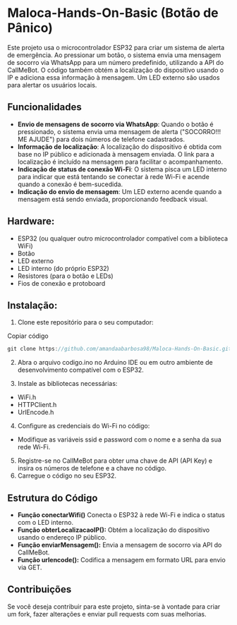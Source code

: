 # Maloca-Hands-On-Basic (Botão de Pânico)

Este projeto usa o microcontrolador ESP32 para criar um sistema de alerta de emergência. Ao pressionar um botão, o sistema envia uma mensagem de socorro via WhatsApp para um número predefinido, utilizando a API do CallMeBot. O código também obtém a localização do dispositivo usando o IP e adiciona essa informação à mensagem. Um LED externo são usados para alertar os usuários locais.


## Funcionalidades

- **Envio de mensagens de socorro via WhatsApp**: Quando o botão é pressionado, o sistema envia uma mensagem de alerta ("SOCORRO!!! ME AJUDE") para dois números de telefone cadastrados.
- **Informação de localização**: A localização do dispositivo é obtida com base no IP público e adicionada à mensagem enviada. O link para a localização é incluído na mensagem para facilitar o acompanhamento.
- **Indicação de status de conexão Wi-Fi**: O sistema pisca um LED interno para indicar que está tentando se conectar à rede Wi-Fi e acende quando a conexão é bem-sucedida.
- **Indicação do envio de mensagem**: Um LED externo acende quando a mensagem está sendo enviada, proporcionando feedback visual.

## Hardware: 
- ESP32 (ou qualquer outro microcontrolador compatível com a biblioteca WiFi)
- Botão
- LED externo
- LED interno (do próprio ESP32)
- Resistores (para o botão e LEDs)
- Fios de conexão e protoboard

## Instalação:
1. Clone este repositório para o seu computador:

Copiar código
```cpp
git clone https://github.com/amandaabarbosa98/Maloca-Hands-On-Basic.git
```

2. Abra o arquivo codigo.ino no Arduino IDE ou em outro ambiente de desenvolvimento compatível com o ESP32.

3. Instale as bibliotecas necessárias:

- WiFi.h
- HTTPClient.h
- UrlEncode.h
  
4. Configure as credenciais do Wi-Fi no código:
- Modifique as variáveis ssid e password com o nome e a senha da sua rede Wi-Fi.

5. Registre-se no CallMeBot para obter uma chave de API (API Key) e insira os números de telefone e a chave no código.
6. Carregue o código no seu ESP32.

## Estrutura do Código
- **Função conectarWifi()** Conecta o ESP32 à rede Wi-Fi e indica o status com o LED interno.
- **Função obterLocalizacaoIP():** Obtém a localização do dispositivo usando o endereço IP público.
- **Função enviarMensagem():** Envia a mensagem de socorro via API do CallMeBot.
- **Função urlencode():** Codifica a mensagem em formato URL para envio via GET.

## Contribuições

Se você deseja contribuir para este projeto, sinta-se à vontade para criar um fork, fazer alterações e enviar pull requests com suas melhorias.

